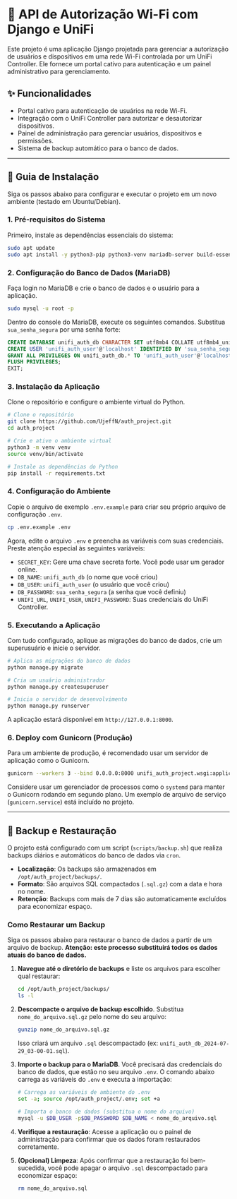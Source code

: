 # 📶 API de Autorização Wi-Fi com Django e UniFi

Este projeto é uma aplicação Django projetada para gerenciar a autorização de usuários e dispositivos em uma rede Wi-Fi controlada por um UniFi Controller. Ele fornece um portal cativo para autenticação e um painel administrativo para gerenciamento.

## ✨ Funcionalidades

- Portal cativo para autenticação de usuários na rede Wi-Fi.
- Integração com o UniFi Controller para autorizar e desautorizar dispositivos.
- Painel de administração para gerenciar usuários, dispositivos e permissões.
- Sistema de backup automático para o banco de dados.

---

## 🚀 Guia de Instalação

Siga os passos abaixo para configurar e executar o projeto em um novo ambiente (testado em Ubuntu/Debian).

### 1. Pré-requisitos do Sistema

Primeiro, instale as dependências essenciais do sistema:

```bash
sudo apt update
sudo apt install -y python3-pip python3-venv mariadb-server build-essential libmysqlclient-dev
```

### 2. Configuração do Banco de Dados (MariaDB)

Faça login no MariaDB e crie o banco de dados e o usuário para a aplicação.

```bash
sudo mysql -u root -p
```

Dentro do console do MariaDB, execute os seguintes comandos. Substitua `sua_senha_segura` por uma senha forte:

```sql
CREATE DATABASE unifi_auth_db CHARACTER SET utf8mb4 COLLATE utf8mb4_unicode_ci;
CREATE USER 'unifi_auth_user'@'localhost' IDENTIFIED BY 'sua_senha_segura';
GRANT ALL PRIVILEGES ON unifi_auth_db.* TO 'unifi_auth_user'@'localhost';
FLUSH PRIVILEGES;
EXIT;
```

### 3. Instalação da Aplicação

Clone o repositório e configure o ambiente virtual do Python.

```bash
# Clone o repositório
git clone https://github.com/UjeffN/auth_project.git
cd auth_project

# Crie e ative o ambiente virtual
python3 -m venv venv
source venv/bin/activate

# Instale as dependências do Python
pip install -r requirements.txt
```

### 4. Configuração do Ambiente

Copie o arquivo de exemplo `.env.example` para criar seu próprio arquivo de configuração `.env`.

```bash
cp .env.example .env
```

Agora, edite o arquivo `.env` e preencha as variáveis com suas credenciais. Preste atenção especial às seguintes variáveis:

- `SECRET_KEY`: Gere uma chave secreta forte. Você pode usar um gerador online.
- `DB_NAME`: `unifi_auth_db` (o nome que você criou)
- `DB_USER`: `unifi_auth_user` (o usuário que você criou)
- `DB_PASSWORD`: `sua_senha_segura` (a senha que você definiu)
- `UNIFI_URL`, `UNIFI_USER`, `UNIFI_PASSWORD`: Suas credenciais do UniFi Controller.

### 5. Executando a Aplicação

Com tudo configurado, aplique as migrações do banco de dados, crie um superusuário e inicie o servidor.

```bash
# Aplica as migrações do banco de dados
python manage.py migrate

# Cria um usuário administrador
python manage.py createsuperuser

# Inicia o servidor de desenvolvimento
python manage.py runserver
```

A aplicação estará disponível em `http://127.0.0.1:8000`.

### 6. Deploy com Gunicorn (Produção)

Para um ambiente de produção, é recomendado usar um servidor de aplicação como o Gunicorn.

```bash
gunicorn --workers 3 --bind 0.0.0.0:8000 unifi_auth_project.wsgi:application
```

Considere usar um gerenciador de processos como o `systemd` para manter o Gunicorn rodando em segundo plano. Um exemplo de arquivo de serviço (`gunicorn.service`) está incluído no projeto.

---

## 💾 Backup e Restauração

O projeto está configurado com um script (`scripts/backup.sh`) que realiza backups diários e automáticos do banco de dados via `cron`.

- **Localização**: Os backups são armazenados em `/opt/auth_project/backups/`.
- **Formato**: São arquivos SQL compactados (`.sql.gz`) com a data e hora no nome.
- **Retenção**: Backups com mais de 7 dias são automaticamente excluídos para economizar espaço.

### Como Restaurar um Backup

Siga os passos abaixo para restaurar o banco de dados a partir de um arquivo de backup. **Atenção: este processo substituirá todos os dados atuais do banco de dados.**

1.  **Navegue até o diretório de backups** e liste os arquivos para escolher qual restaurar:

    ```bash
    cd /opt/auth_project/backups/
    ls -l
    ```

2.  **Descompacte o arquivo de backup escolhido**. Substitua `nome_do_arquivo.sql.gz` pelo nome do seu arquivo:

    ```bash
    gunzip nome_do_arquivo.sql.gz
    ```

    Isso criará um arquivo `.sql` descompactado (ex: `unifi_auth_db_2024-07-29_03-00-01.sql`).

3.  **Importe o backup para o MariaDB**. Você precisará das credenciais do banco de dados, que estão no seu arquivo `.env`. O comando abaixo carrega as variáveis do `.env` e executa a importação:

    ```bash
    # Carrega as variáveis de ambiente do .env
    set -a; source /opt/auth_project/.env; set +a

    # Importa o banco de dados (substitua o nome do arquivo)
    mysql -u $DB_USER -p$DB_PASSWORD $DB_NAME < nome_do_arquivo.sql
    ```

4.  **Verifique a restauração**: Acesse a aplicação ou o painel de administração para confirmar que os dados foram restaurados corretamente.

5.  **(Opcional) Limpeza**: Após confirmar que a restauração foi bem-sucedida, você pode apagar o arquivo `.sql` descompactado para economizar espaço:

    ```bash
    rm nome_do_arquivo.sql
    ```
